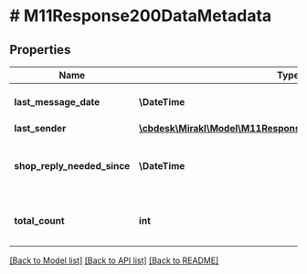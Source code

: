 # # M11Response200DataMetadata

## Properties

Name | Type | Description | Notes
------------ | ------------- | ------------- | -------------
**last_message_date** | **\DateTime** | Date of the last message | [optional]
**last_sender** | [**\cbdesk\Mirakl\Model\M11Response200DataMetadataLastSender**](M11Response200DataMetadataLastSender.md) |  | [optional]
**shop_reply_needed_since** | **\DateTime** | Date since a shop response is needed in the thread | [optional]
**total_count** | **int** | Number of messages in the thread | [optional]

[[Back to Model list]](../../README.md#models) [[Back to API list]](../../README.md#endpoints) [[Back to README]](../../README.md)
